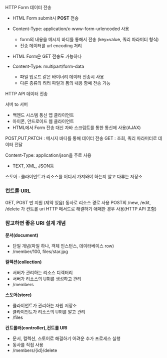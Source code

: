 HTTP Form 데이터 전송

- HTML Form submit시 **POST** 전송
- Content-Type: application/x-www-form-urlencoded 사용
  - form의 내용을 메시지 바디를 통해서 전송 (key=value, 쿼리 파라미터 형식)
  - 전송 데이터를 url encoding 처리
  
- HTML Form은 GET 전송도 가능하다
- Content-Type: multipart/form-data
  - 파일 업로드 같은 바이너리 데이터 전송시 사용
  - 다른 종류의 려러 파일과 폼의 내용 함쎄 전송 가능

HTTP API 데이터 전송

서버 to 서버
- 백엔드 시스템 통신
앱 클라이언트
- 아이폰, 안드로이드
웹 클라이언트
- HTML에서 Form 전송 대신 자바 스크림트를 통한 통신에 사용(AJAX)

POST,PUT,PATCH : 메시지 바디를 통해 데이터 전송
GET : 조회, 쿼리 파라미터로 데이터 전달

Content-Type: application/json을 주로 사용
  - TEXT, XML, JSON등

스토어 : 클라이언트가 리소스를 어디서 가져와야 하는지 알고 다루는 저장소

### 컨트롤 URL

GET, POST 만 지원 (제약 있음)
동사로 리소스 경로 사용
POST의 /new, /edit, /delete 가 컨트롤 uri
HTTP 메서드로 해결하기 애매한 경우 사용(HTTP API 포함)


### 참고하면 좋은 URI 설계 개념

**문서(document)**
    
  - 단일 개념(파일 하나, 객체 인스턴스, 데이터베이스 row)
  - /member/100, files/star.jpg

**컬렉션(collection)**

  - 서버가 관리하는 리소스 디렉터리
  - 서버가 리소스의 URI를 생성하고 관리
  - /members

**스토어(store)**

  - 클라이언트가 관리하는 자원 저장소
  - 클라이언트가 리소스의 URI를 알고 관리
  - /files

**컨트롤러(controller),컨트롤 URI**

- 문서, 컬렉션, 스토어로 해결하기 어려운 추가 프로세스 실행
- 동사를 직접 사용
- /members/{id}/delete